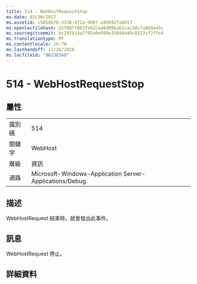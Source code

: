 ```yaml
---
title: 514 - WebHostRequestStop
ms.date: 03/30/2017
ms.assetid: c5858bf6-3330-4f2a-9907-a99692fa8817
ms.openlocfilehash: d2f08ff003fe92caa6d09ba61cac18c7a869e45c
ms.sourcegitcommit: bc293b14af795e0e999e3304dd40c0222cf2ffe4
ms.translationtype: MT
ms.contentlocale: zh-TW
ms.lasthandoff: 11/26/2020
ms.locfileid: "96238349"
---
```

# <a name="514---webhostrequeststop"></a>514 - WebHostRequestStop

## <a name="properties"></a>屬性  
  
|||  
|-|-|  
|識別碼|514|  
|關鍵字|WebHost|  
|層級|資訊|  
|通路|Microsoft-Windows-Application Server-Applications/Debug|  
  
## <a name="description"></a>描述  

 WebHostRequest 結束時，就會發出此事件。  
  
## <a name="message"></a>訊息  

 WebHostRequest 停止。  
  
## <a name="details"></a>詳細資料
